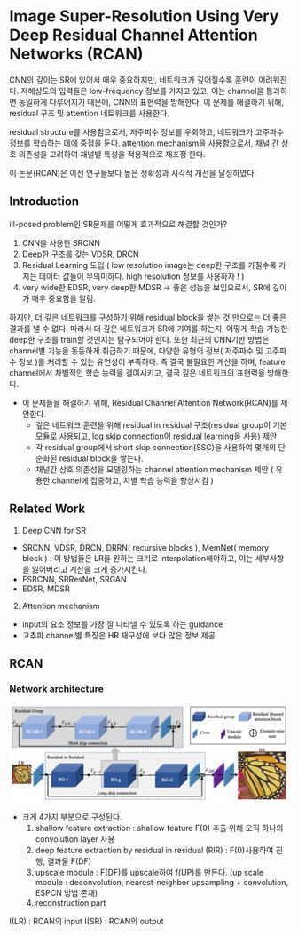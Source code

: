 # Image Super-Resolution Using Very Deep Residual Channel Attention Networks (RCAN)

CNN의 깊이는 SR에 있어서 매우 중요하지만, 네트워크가 깊어질수록 훈련이 어려워진다. 저해상도의 입력들은 low-frequency 정보를 가지고 있고, 
이는 channel을 통과하면 동일하게 다루어지기 때문에, CNN의 표현력을 방해한다. 이 문제를 해결하기 위해, residual 구조 및 attention 네트워크를 사용한다.

residual structure를 사용함으로서, 저주피수 정보를 우회하고, 네트워크가 고주파수 정보를 학습하는 데에 중점을 둔다.
attention mechanism을 사용함으로서, 채널 간 상호 의존성을 고려하여 채널별 특성을 적용적으로 재조정 한다.

이 논문(RCAN)은 이전 연구들보다 높은 정확성과 시각적 개선을 달성하였다.

## Introduction

ill-posed problem인 SR문제를 어떻게 효과적으로 해결할 것인가? 
  1. CNN을 사용한 SRCNN
  2. Deep한 구조를 갖는 VDSR, DRCN
  3. Residual Learning 도입 ( low resolution image는 deep한 구조를 가질수록 가지는 데이터 값들이 무의미하다. high resolution 정보를 사용하자 ! )
  4. very wide한 EDSR, very deep한 MDSR -> 좋은 성능을 보임으로서, SR에 깊이가 매우 중요함을 알림.
  
  하지만, 더 깊은 네트워크를 구성하기 위해 residual block을 쌓는 것 만으로는 더 좋은 결과를 낼 수 없다.
  따라서 더 깊은 네트워크가 SR에 기여를 하는지, 어떻게 학습 가능한 deep한 구조를 train할 것인지는 탐구되어야 한다.
  또한 최근의 CNN기반 방법은 channel별 기능을 동등하게 취급하기 때문에, 다양한 유형의 정보( 저주파수 및 고주파수 정보 )를 처리할 수 있는 유연성이 부족하다.
  즉 결국 불필요한 계산을 하며, feature channel에서 차별적인 학습 능력을 결여시키고, 결국 깊은 네트워크의 표현력을 방해한다.
  
  - 이 문제들을 해결하기 위해, Residual Channel Attention Network(RCAN)를 제안한다.
    - 깊은 네트워크 훈련을 위해 residual in residual 구조(residual group이 기본 모듈로 사용되고, log skip connection이 residual learning을 사용) 제안
    - 각 residual group에서 short skip connection(SSC)을 사용하여 몇개의 단순화된 residual block을 쌓는다.
    - 채널간 상호 의존성을 모델링하는 channel attention mechanism 제안 ( 유용한 channel에 집중하고, 차별 학습 능력을 향상시킴 )
    
    
## Related Work

1. Deep CNN for SR
  - SRCNN, VDSR, DRCN, DRRN( recursive blocks ), MemNet( memory block ) : 이 방법들은 LR을 원하는 크기로 interpolation해야하고, 이는 세부사항을 잃어버리고 계산을 크게 증가시킨다.
  - FSRCNN, SRResNet, SRGAN
  - EDSR, MDSR
  
2. Attention mechanism
  - input의 요소 정보를 가장 잘 나타낼 수 있도록 하는 guidance
  - 고추파 channel별 특징은 HR 재구성에 보다 많은 정보 제공
  
## RCAN
  ### Network architecture
  ![RCAN structure](./images/RCAN.png)
  - 크게 4가지 부분으로 구성된다.
    1. shallow feature extraction : shallow feature F(0) 추출 위해 오직 하나의 convolution layer 사용
    2. deep feature extraction by residual in residual (RIR) : F(0)사용하여 진행, 결과물 F(DF)
    3. upscale module : F(DF)를 upscale하여 f(UP)를 만든다. (up scale module : deconvolution, nearest-neighbor upsampling + convolution, ESPCN 방법 존재)
    4. reconstruction part
  
  I(LR) : RCAN의 input
  I(SR) : RCAN의 output
  
